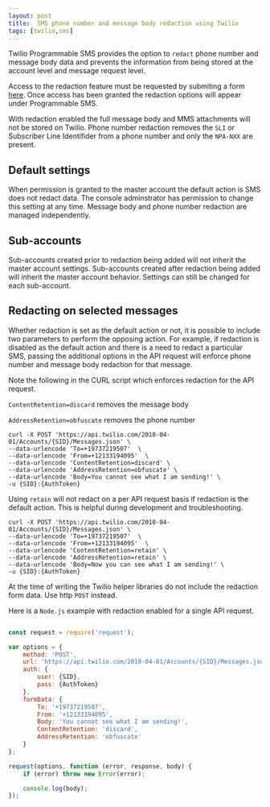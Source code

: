 ```yaml
---
layout: post
title:  SMS phone number and message body redaction using Twilio
tags: [twilio,sms]
---
```

Twilio Programmable SMS provides the option to `redact` phone number and message body data and prevents the information from being stored at the account level and message request level.
<!--more-->

Access to the redaction feature must be requested by submiting a form [here](https://ahoy.twilio.com/message-body-redaction?_ga=2.114374407.109597969.1552660807-50235969.1532381789). Once access has been granted the redaction options will appear under Programmable SMS.

With redaction enabled the full message body and MMS attachments will not be stored on Twilio. Phone number redaction removes the `SLI` or Subscriber Line Identifider from a phone number and only the `NPA-NXX` are present. 


## Default settings

When permission is granted to the master account the default action is SMS does not redact data. The console adminstrator has permission to change this setting at any time. Message body and phone number redaction are managed independently. 

## Sub-accounts
Sub-accounts created prior to redaction being added will not inherit the master account settings. Sub-accounts created after redaction being added will inherit the master account behavior. Settings can still be changed for each sub-account.


## Redacting on selected messages

Whether redaction is set as the default action or not, it is possible to include two parameters to perform the opposing action. For example, if redaction is disabled as the default action and there is a need to redact a particular SMS, passing the additional options  in the API request will enforce phone number and message body redaction for that message.

Note the following in the CURL script which enforces redaction for the API request. 

`ContentRetention=discard` removes the message body

`AddressRetention=obfuscate` removes the phone number

```
curl -X POST 'https://api.twilio.com/2010-04-01/Accounts/{SID}/Messages.json' \
--data-urlencode 'To=+19737219507'  \
--data-urlencode 'From=+12133194095'  \
--data-urlencode 'ContentRetention=discard' \
--data-urlencode 'AddressRetention=obfuscate' \
--data-urlencode 'Body=You cannot see what I am sending!' \
-u {SID}:{AuthToken} 

```
Using `retain` will not redact on a per API request basis if redaction is the default action. This is helpful during development and troubleshooting.

```
curl -X POST 'https://api.twilio.com/2010-04-01/Accounts/{SID}/Messages.json' \
--data-urlencode 'To=+19737219507'  \
--data-urlencode 'From=+12133194095'  \
--data-urlencode 'ContentRetention=retain' \
--data-urlencode 'AddressRetention=retain' \
--data-urlencode 'Body=Now you can see what I am sending!' \
-u {SID}:{AuthToken} 

```
At the time of writing the Twilio helper libraries do not include the redaction form data. Use http `POST` instead.

Here is a `Node.js` example with redaction enabled for a single API request.

```javascript

const request = require('request');

var options = {
    method: 'POST',
    url: 'https://api.twilio.com/2010-04-01/Accounts/{SID}/Messages.json',
    auth: {
        user: {SID},
        pass: {AuthToken}
    },
    formData: {
        To: '+19737219507',
        From: '+12133194095',
        Body: 'You cannot see what I am sending!',
        ContentRetention: 'discard',
        AddressRetention: 'obfuscate'
    }
};

request(options, function (error, response, body) {
    if (error) throw new Error(error);

    console.log(body);
});

```


